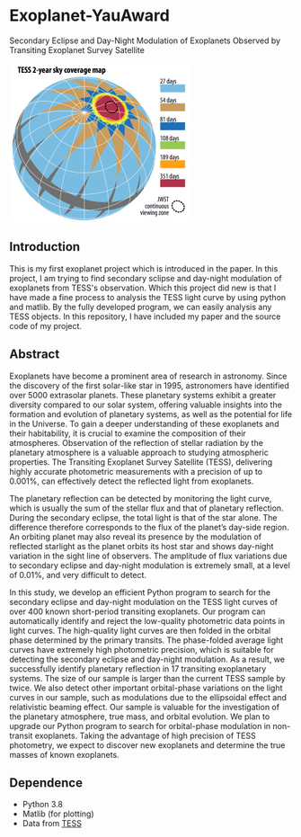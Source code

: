 # Exoplanet-YauAward
Secondary Eclipse and Day-Night Modulation of Exoplanets Observed by Transiting Exoplanet Survey Satellite

![TESS](https://raw.githubusercontent.com/TabNahida/Exoplanet-YauAward/main/sky_coverage.png)

## Introduction

This is my first exoplanet project which is introduced in the paper. In this project, I am trying to find secondary sclipse and day-night modulation of exoplanets from TESS's observation. Which this project did new is that I have made a fine process to analysis the TESS light curve by using python and matlib. By the fully developed program, we can easily analysis any TESS objects. In this repository, I have included my paper and the source code of my project.

## Abstract

Exoplanets have become a prominent area of research in astronomy. Since the discovery of the first solar-like star in 1995, astronomers have identified over 5000 extrasolar planets. These planetary systems exhibit a greater diversity compared to our solar system, offering valuable insights into the formation and evolution of planetary systems, as well as the potential for life in the Universe. To gain a deeper understanding of these exoplanets and their habitability, it is crucial to examine the composition of their atmospheres. Observation of the reflection of stellar radiation by the planetary atmosphere is a valuable approach to studying atmospheric properties. The Transiting Exoplanet Survey Satellite (TESS), delivering highly accurate photometric measurements with a precision of up to 0.001\%, can effectively detect the reflected light from exoplanets.

The planetary reflection can be detected by monitoring the light curve, which is usually the sum of the stellar flux and that of planetary reflection. During the secondary eclipse, the total light is that of the star alone. The difference therefore corresponds to the flux of the planet’s day-side region. An orbiting planet may also reveal its presence by the modulation of reflected starlight as the planet orbits its host star and shows day-night variation in the sight line of observers. The amplitude of flux variations due to secondary eclipse and day-night modulation is extremely small, at a level of 0.01\%, and very difficult to detect.

In this study, we develop an efficient Python program to search for the secondary eclipse and day-night modulation on the TESS light curves of over 400 known short-period transiting exoplanets. Our program can automatically identify and reject the low-quality photometric data points in light curves. The high-quality light curves are then folded in the orbital phase determined by the primary transits. The phase-folded average light curves have extremely high photometric precision, which is suitable for detecting the secondary eclipse and day-night modulation. As a result, we successfully identify planetary reflection in 17 transiting exoplanetary systems. The size of our sample is larger than the current TESS sample by twice. We also detect other important orbital-phase variations on the light curves in our sample, such as modulations due to the ellipsoidal effect and relativistic beaming effect. Our sample is valuable for the investigation of the planetary atmosphere, true mass, and orbital evolution. We plan to upgrade our Python program to search for orbital-phase modulation in non-transit exoplanets. Taking the advantage of high precision of TESS photometry, we expect to discover new exoplanets and determine the true masses of known exoplanets.

## Dependence

- Python 3.8
- Matlib (for plotting) 
- Data from [TESS](https://tess.mit.edu)